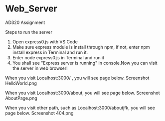 # Web_Server
 AD320 Assignment

Steps to run the server
1. Open express0.js with VS Code
2. Make sure express module is install through npm, if not, enter npm install express in Terminal and run it.
3. Enter node express0.js in Terminal and run it
4. You shall see "Express server is running" in console.Now you can visit the server in web browser!

When you visit Localhost:3000/ , you will see page below.
Screenshot HelloWorld.png

When you visit Localhost:3000/about, you will see page below.
Screenshot AboutPage.png

When you visit other path, such as Localhost:3000/aboutjfk, you will see page below.
Screenshot 404.png
